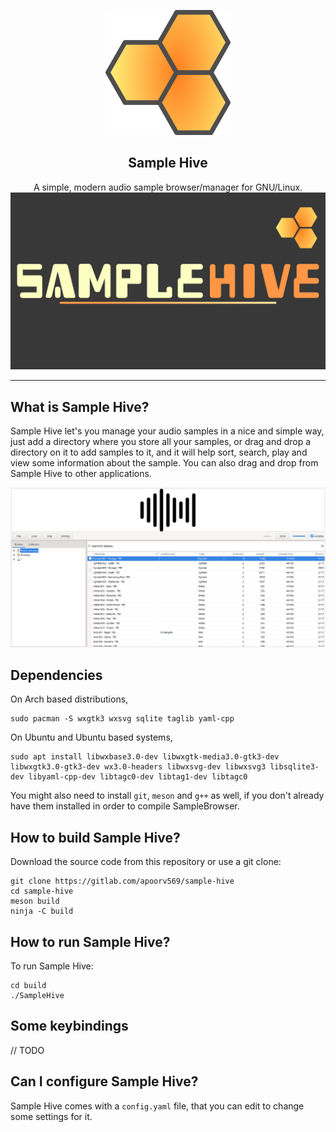 <p align="center">
    <img src="assets/icons/icon-hive_200x200.png" alt="Sample Hive" width="200" height="200">
</p>
<h2 align="center">Sample Hive</h2>
<p align="center">
  A simple, modern audio sample browser/manager for GNU/Linux.
  <img src="assets/logo/logo-hive_1920x1080.png" alt="Sample Hive">
  <hr>
</p>

## What is Sample Hive?

Sample Hive let's you manage your audio samples in a nice and simple way, just add a directory where you store all your samples, or drag and drop a directory on it to add samples to it, and it will help sort, search, play and view some information about the sample. You can also drag and drop from Sample Hive to other applications.

![Screenshot of SampleHive](assets/screenshots/screenshot-hive.png)

## Dependencies
On Arch based distributions,

```
sudo pacman -S wxgtk3 wxsvg sqlite taglib yaml-cpp
```

On Ubuntu and Ubuntu based systems,

```
sudo apt install libwxbase3.0-dev libwxgtk-media3.0-gtk3-dev libwxgtk3.0-gtk3-dev wx3.0-headers libwxsvg-dev libwxsvg3 libsqlite3-dev libyaml-cpp-dev libtagc0-dev libtag1-dev libtagc0
```

You might also need to install `git`, `meson` and `g++` as well, if you don't already have them installed in order to compile SampleBrowser.

## How to build Sample Hive?

Download the source code from this repository or use a git clone:

```
git clone https://gitlab.com/apoorv569/sample-hive
cd sample-hive
meson build
ninja -C build
```
	
## How to run Sample Hive?

To run Sample Hive:

```
cd build
./SampleHive
```

## Some keybindings
// TODO

## Can I configure Sample Hive?

Sample Hive comes with a `config.yaml` file, that you can edit to change some settings for it.
